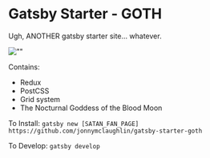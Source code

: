 # Gatsby Starter - GOTH
Ugh, ANOTHER gatsby starter site... whatever.

![""](https://media.giphy.com/media/3ov9k4S7LXO4ykVx5e/giphy.gif)

Contains:
- Redux
- PostCSS
- Grid system
- The Nocturnal Goddess of the Blood Moon


To Install:
`gatsby new [SATAN_FAN_PAGE] https://github.com/jonnymclaughlin/gatsby-starter-goth`

To Develop:
`gatsby develop`
